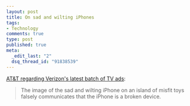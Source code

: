 ```yaml
--- 
layout: post
title: On sad and wilting iPhones
tags: 
- Technology
comments: true
type: post
published: true
meta: 
  _edit_last: "2"
  dsq_thread_id: "91838539"
---
```

<a href="http://digitaldaily.allthingsd.com/20091112/frostys-winter-litigation-wonderland-att-demands-verizon-pull-holiday-iphone-ads-with-full-complaint/">AT&T regarding Verizon's latest batch of TV ads</a>:

<blockquote>The image of the sad and wilting iPhone on an island of misfit toys falsely communicates that the iPhone is a broken device.</blockquote>

<object width="560" height="340"><param name="movie" value="http://www.youtube.com/v/O30bXECD36I&hl=en_US&fs=1&"></param><param name="allowFullScreen" value="true"></param><param name="allowscriptaccess" value="always"></param><embed src="http://www.youtube.com/v/O30bXECD36I&hl=en_US&fs=1&" type="application/x-shockwave-flash" allowscriptaccess="always" allowfullscreen="true" width="560" height="340"></embed></object>
